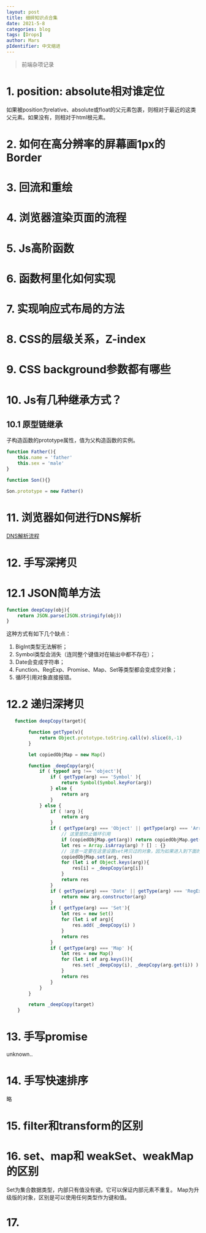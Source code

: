 ```yaml
---
layout: post
title: 细碎知识点合集
date: 2021-5-8
categories: blog
tags: [Drops]
author: Mars
pIdentifier: 中文缩进
---
```


> 前端杂项记录
>

# 1. position: absolute相对谁定位

如果被position为relative、absolute或float的父元素包裹，则相对于最近的这类父元素。如果没有，则相对于html根元素。

# 2. 如何在高分辨率的屏幕画1px的Border

# 3. 回流和重绘

# 4. 浏览器渲染页面的流程

# 5. Js高阶函数

# 6. 函数柯里化如何实现

# 7. 实现响应式布局的方法

# 8. CSS的层级关系，Z-index

# 9. CSS background参数都有哪些

# 10. Js有几种继承方式？

## 10.1 原型链继承

子构造函数的prototype属性，值为父构造函数的实例。

```js
function Father(){
    this.name = 'father'
    this.sex = 'male'
}

function Son(){}

Son.prototype = new Father()
```

# 11. 浏览器如何进行DNS解析

[DNS解析流程](./2021-5-21-DNS解析的流程.md)

# 12. 手写深拷贝

# 12.1 JSON简单方法

```js
function deepCopy(obj){
    return JSON.parse(JSON.stringify(obj))
}
```

这种方式有如下几个缺点：

1. BigInt类型无法解析；
2. Symbol类型会消失（连同整个键值对在输出中都不存在）；
3. Date会变成字符串；
4. Function、RegExp、Promise、Map、Set等类型都会变成空对象；
5. 循环引用对象直接报错。

# 12.2 递归深拷贝

```js
   function deepCopy(target){

        function getType(v){
            return Object.prototype.toString.call(v).slice(8,-1)
        }

        let copiedObjMap = new Map()

        function _deepCopy(arg){
            if ( typeof arg !== 'object'){
                if ( getType(arg) === 'Symbol' ){
                    return Symbol(Symbol.keyFor(arg))
                } else {
                    return arg
                }
            } else {
                if ( !arg ){
                    return arg
                }
                if ( getType(arg) === 'Object' || getType(arg) === 'Array'){
                    // 这里是防止循环引用
                    if (copiedObjMap.get(arg)) return copiedObjMap.get(arg)
                    let res = Array.isArray(arg) ? [] : {}
                    // 注意一定要在这里设置set拷贝过的对象，因为如果进入到下面的递归，就会执行循环拷贝了，导致栈溢出。
                    copiedObjMap.set(arg, res)
                    for (let i of Object.keys(arg)){
                        res[i] = _deepCopy(arg[i])
                    }
                    return res
                }
                if ( getType(arg) === 'Date' || getType(arg) === 'RegExp'){
                    return new arg.constructor(arg)
                }
                if ( getType(arg) === 'Set'){
                    let res = new Set()
                    for (let i of arg){
                        res.add( _deepCopy(i) )
                    }
                    return res
                }
                if ( getType(arg) === 'Map' ){
                    let res = new Map()
                    for (let i of arg.keys()){
                        res.set( _deepCopy(i), _deepCopy(arg.get(i)) )
                    }
                    return res
                }
            }
        }

        return _deepCopy(target)
    }
```

# 13. 手写promise

unknown..

# 14. 手写快速排序

略

# 15. filter和transform的区别

# 16. set、map和 weakSet、weakMap的区别

Set为集合数据类型，内部只有值没有键。它可以保证内部元素不重复。
Map为升级版的对象，区别是可以使用任何类型作为键和值。

# 17. <script>标签中defer和async属性的区别？

没有defer和async: 浏览器加载到script标签时，停止HTML解析，立即加载并执行script脚本，然后再恢复HTML的加载渲染；
defer: 浏览器加载到script标签时，立即异步加载JS脚本（解析完不立即执行），同时不停止HTML解析。等到页面所有元素解析完成后，再按顺序依次执行JS脚本。
async: 浏览器加载到script标签时，立即异步加载JS脚本，解析完就立即执行，不论HTML解析过程如何。

